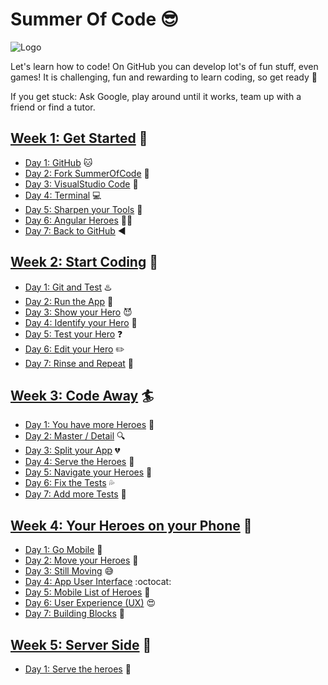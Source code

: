 # Summer Of Code :sunglasses:

![Logo](https://github.com/phaze9/SummerOfCode/blob/master/SummerOfCode.png?raw=true)

Let's learn how to code! On GitHub you can develop lot's of fun stuff, even games! It is challenging, fun and rewarding to learn coding, so get ready :rocket:

If you get stuck: Ask Google, play around until it works, team up with a friend or find a tutor.

## [Week 1: Get Started](https://github.com/phaze9/SummerOfCode/blob/master/Week%201.md) :construction:
 - [Day 1: GitHub](https://github.com/phaze9/SummerOfCode/blob/master/Week%201.md#day-1-github-cat) :cat:
 - [Day 2: Fork SummerOfCode](https://github.com/phaze9/SummerOfCode/blob/master/Week%201.md#day-2-fork-summerofcode-fork_and_knife) :fork_and_knife:
 - [Day 3: VisualStudio Code](https://github.com/phaze9/SummerOfCode/blob/master/Week%201.md#day-3-visual-studio-code-floppy_disk) :floppy_disk:
 - [Day 4: Terminal](https://github.com/phaze9/SummerOfCode/blob/master/Week%201.md#day-4-terminal-computer) :computer:
 - [Day 5: Sharpen your Tools](https://github.com/phaze9/SummerOfCode/blob/master/Week%201.md#day-5-sharpen-your-tools-key) :key:
 - [Day 6: Angular Heroes](https://github.com/phaze9/SummerOfCode/blob/master/Week%201.md#day-6-angular-heroes-ok_woman) :ok_woman:
 - [Day 7: Back to GitHub](https://github.com/phaze9/SummerOfCode/blob/master/Week%201.md#day-7-back-to-github-arrow_backward) :arrow_backward:

## [Week 2: Start Coding](https://github.com/phaze9/SummerOfCode/blob/master/Week%202.md) :vibration_mode:
 - [Day 1: Git and Test](https://github.com/phaze9/SummerOfCode/blob/master/Week%202.md#day-1-git-and-test-hotsprings) :hotsprings:
 - [Day 2: Run the App](https://github.com/phaze9/SummerOfCode/blob/master/Week%202.md#day-2-run-the-application-running) :running: 
 - [Day 3: Show your Hero](https://github.com/phaze9/SummerOfCode/blob/master/Week%202.md#day-3-hero-editor-smiling_imp) :smiling_imp:
 - [Day 4: Identify your Hero](https://github.com/phaze9/SummerOfCode/blob/master/Week%202.md#day-4-identify-your-hero-bust_in_silhouette) :bust_in_silhouette:
 - [Day 5: Test your Hero](https://github.com/phaze9/SummerOfCode/blob/master/Week%202.md#day-5-test-your-hero-question) :question:
 - [Day 6: Edit your Hero](https://github.com/phaze9/SummerOfCode/blob/master/Week%202.md#day-6-edit-your-hero-pencil2) :pencil2:
 - [Day 7: Rinse and Repeat](https://github.com/phaze9/SummerOfCode/blob/master/Week%202.md#day-7-rinse-and-repeat-feet) :feet:

## [Week 3: Code Away](https://github.com/phaze9/SummerOfCode/blob/master/Week%203.md) :surfer:
 - [Day 1: You have more Heroes](https://github.com/phaze9/SummerOfCode/blob/master/Week%203.md#day-1-you-have-more-heroes-two_women_holding_hands) :two_women_holding_hands:
 - [Day 2: Master / Detail](https://github.com/phaze9/SummerOfCode/blob/master/Week%203.md#day-2-master--detail-mag) :mag:
 - [Day 3: Split your App](https://github.com/phaze9/SummerOfCode/blob/master/Week%203.md#day-3-split-your-app-broken_heart) :broken_heart:
 - [Day 4: Serve the Heroes](https://github.com/phaze9/SummerOfCode/blob/master/Week%203.md#day-4-serve-the-heroes-nail_care) :nail_care:
 - [Day 5: Navigate your Heroes](https://github.com/phaze9/SummerOfCode/blob/master/Week%203.md#day-5-navigate-your-heroes-ship) :ship:
 - [Day 6: Fix the Tests](https://github.com/phaze9/SummerOfCode/blob/master/Week%203.md#day-6-fix-the-tests-sweat_drops) :sweat_drops:
 - [Day 7: Add more Tests](https://github.com/phaze9/SummerOfCode/blob/master/Week%203.md#day-7-add-more-tests-trident) :trident:
 
## [Week 4: Your Heroes on your Phone](https://github.com/phaze9/SummerOfCode/blob/master/Week%204.md) :iphone:
 - [Day 1: Go Mobile](https://github.com/phaze9/SummerOfCode/blob/master/Week%204.md#day-1-go-mobile-busstop) :busstop:
 - [Day 2: Move your Heroes](https://github.com/phaze9/SummerOfCode/blob/master/Week%204.md#day-2-move-your-heroes-dash) :dash:
 - [Day 3: Still Moving](https://github.com/phaze9/SummerOfCode/blob/master/Week%204.md#day-3-still-moving-sweat_smile) :sweat_smile:
 - [Day 4: App User Interface](https://github.com/phaze9/SummerOfCode/blob/master/Week%204.md#day-4-app-user-interface-octocat) :octocat:
 - [Day 5: Mobile List of Heroes](https://github.com/phaze9/SummerOfCode/blob/master/Week%204.md#day-5-mobile-list-of-heroes-scroll) :scroll:
 - [Day 6: User Experience (UX)](https://github.com/phaze9/SummerOfCode/blob/master/Week%204.md#day-6-user-experience-ux-heart_eyes) :heart_eyes:
 - [Day 7: Building Blocks](https://github.com/phaze9/SummerOfCode/blob/master/Week%204.md) :bamboo:
 
## [Week 5: Server Side](https://github.com/phaze9/SummerOfCode/blob/master/Week%205.md) :vhs:
 - [Day 1: Serve the heroes](https://github.com/phaze9/SummerOfCode/blob/master/Week%205.md#day-1-serve-the-heroes-calling) :calling:
 
